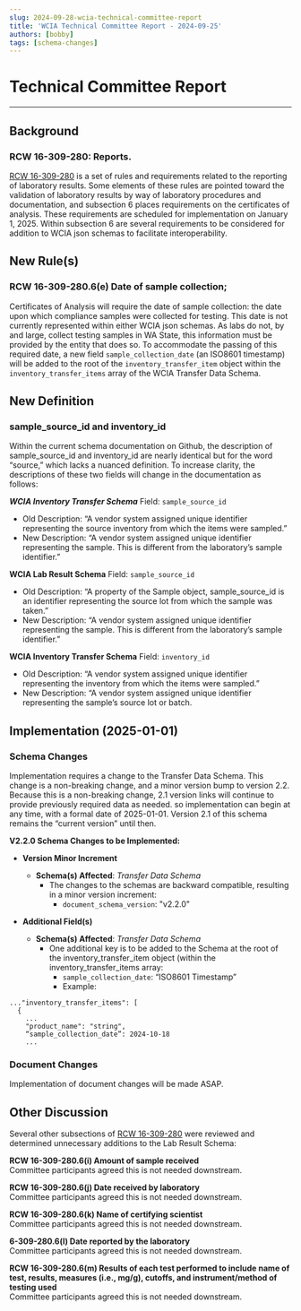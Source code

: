 ```yaml
---
slug: 2024-09-28-wcia-technical-committee-report
title: 'WCIA Technical Committee Report - 2024-09-25'
authors: [bobby]
tags: [schema-changes]
---
```


# Technical Committee Report

---

## Background

### RCW 16-309-280: Reports.

[RCW 16-309-280](https://apps.leg.wa.gov/wac/default.aspx?cite=16-309&full=true#16-309-280) is a set of rules and 
requirements related to the reporting of laboratory results. Some elements of these rules are pointed toward the 
validation of laboratory results by way of laboratory procedures and documentation, and subsection 6 places requirements 
on the certificates of analysis. These requirements are scheduled for implementation on January 1, 2025. Within 
subsection 6 are several requirements to be considered for addition to WCIA json schemas to facilitate interoperability.

<!-- truncate -->

## New Rule(s)

### RCW 16-309-280.6(e) Date of sample collection;

Certificates of Analysis will require the date of sample collection: the date upon which compliance samples were 
collected for testing. This date is not currently represented within either WCIA json schemas. As labs do not, by and 
large, collect testing samples in WA State, this information must be provided by the entity that does so. To accommodate 
the passing of this required date, a new field `sample_collection_date` (an ISO8601 timestamp) will be added to the root 
of the `inventory_transfer_item` object within the `inventory_transfer_items` array of the WCIA Transfer Data Schema.

## New Definition

### sample_source_id and inventory_id

Within the current schema documentation on Github, the description of sample_source_id and inventory_id are nearly 
identical but for the word “source,” which lacks a nuanced definition. To increase clarity, the descriptions of these 
two fields will change in the documentation as follows:

**_WCIA Inventory Transfer Schema_**
Field: `sample_source_id`
- Old Description: “A vendor system assigned unique identifier representing the source inventory from which the items were sampled.”
- New Description: “A vendor system assigned unique identifier representing the sample. This is different from the laboratory’s sample identifier.”

**WCIA Lab Result Schema**
Field: `sample_source_id`
- Old Description: “A property of the Sample object, sample_source_id is an identifier representing the source lot from which the sample was taken.”
- New Description: “A vendor system assigned unique identifier representing the sample. This is different from the laboratory’s sample identifier.”

**WCIA Inventory Transfer Schema**
Field: `inventory_id`
- Old Description: “A vendor system assigned unique identifier representing the inventory from which the items were sampled.”
- New Description: “A vendor system assigned unique identifier representing the sample’s source lot or batch.

## Implementation (2025-01-01)

### Schema Changes

Implementation requires a change to the Transfer Data Schema. This change is a non-breaking change, and a minor version 
bump to version 2.2. Because this is a non-breaking change, 2.1 version links will continue to provide previously required 
data as needed. so implementation can begin at any time, with a formal date of 2025-01-01. Version 2.1 of this schema 
remains the “current version” until then.

**V2.2.0 Schema Changes to be Implemented:**
- **Version Minor Increment**
  - **Schema(s) Affected**: _Transfer Data Schema_
    - The changes to the schemas are backward compatible, resulting in a minor version increment:
      - `document_schema_version`: "v2.2.0"

- **Additional Field(s)**
  - **Schema(s) Affected**: _Transfer Data Schema_
    - One additional key is to be added to the Schema at the root of the inventory_transfer_item object (within the 
    inventory_transfer_items array:
      - `sample_collection_date`: “ISO8601 Timestamp” 
      - Example:

```text
..."inventory_transfer_items": [
  {
    ...
    "product_name": "string",
    “sample_collection_date”: 2024-10-18
    ...
```

### Document Changes

Implementation of document changes will be made ASAP.

## Other Discussion

Several other subsections of [RCW 16-309-280](https://apps.leg.wa.gov/wac/default.aspx?cite=16-309&full=true#16-309-280) 
were reviewed and determined unnecessary additions to the Lab Result Schema:

**RCW 16-309-280.6(i) Amount of sample received**  
Committee participants agreed this is not needed downstream.

**RCW 16-309-280.6(j) Date received by laboratory**  
Committee participants agreed this is not needed downstream.

**RCW 16-309-280.6(k) Name of certifying scientist**  
Committee participants agreed this is not needed downstream.

**6-309-280.6(l) Date reported by the laboratory**  
Committee participants agreed this is not needed downstream.

**RCW 16-309-280.6(m) Results of each test performed to include name of test, results, measures (i.e., mg/g), cutoffs, 
and instrument/method of testing used**  
Committee participants agreed this is not needed downstream.
